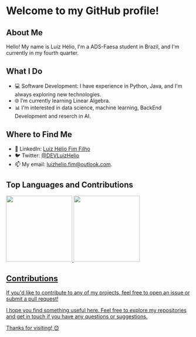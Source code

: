 # Welcome to my GitHub profile!

## About Me
Hello! My name is Luiz Hélio, I'm a ADS-Faesa student in Brazil, and I'm currently in my fourth quarter.

## What I Do
- 💻 Software Development: I have experience in Python, Java, and I'm always exploring new technologies.
- 🌐 I’m currently learning Linear Algebra.
- 📊 I'm interested in data science, machine learning, BackEnd Development and reserch in AI.

## Where to Find Me
- 💼 LinkedIn: [Luiz Hélio Fim Filho](https://www.linkedin.com/in/luiz-h%C3%A9lio-fim-filho-24453528b)
- 🐦 Twitter: [@DEVLuizHelio](https://twitter.com/DevLuizHelio)
- 📫 My email: luizhelio.fim@outlook.com.

## Top Languages and Contributions
<div>
<a href= "https://github.com/LuizHelio-Fim">
<img height="180em" src="https://github-readme-stats.vercel.app/api/top-langs/?username=LuizHelio-Fim&layout=compact&langs_count=7&theme=dark"/>
<img height="180em" src="https://github-readme-streak-stats.herokuapp.com/?user=LuizHelio-Fim&theme=dark"/>
</div>

## Contributions
If you'd like to contribute to any of my projects, feel free to open an issue or submit a pull request!

I hope you find something useful here. Feel free to explore my repositories and get in touch if you have any questions or suggestions.

Thanks for visiting! 😊
